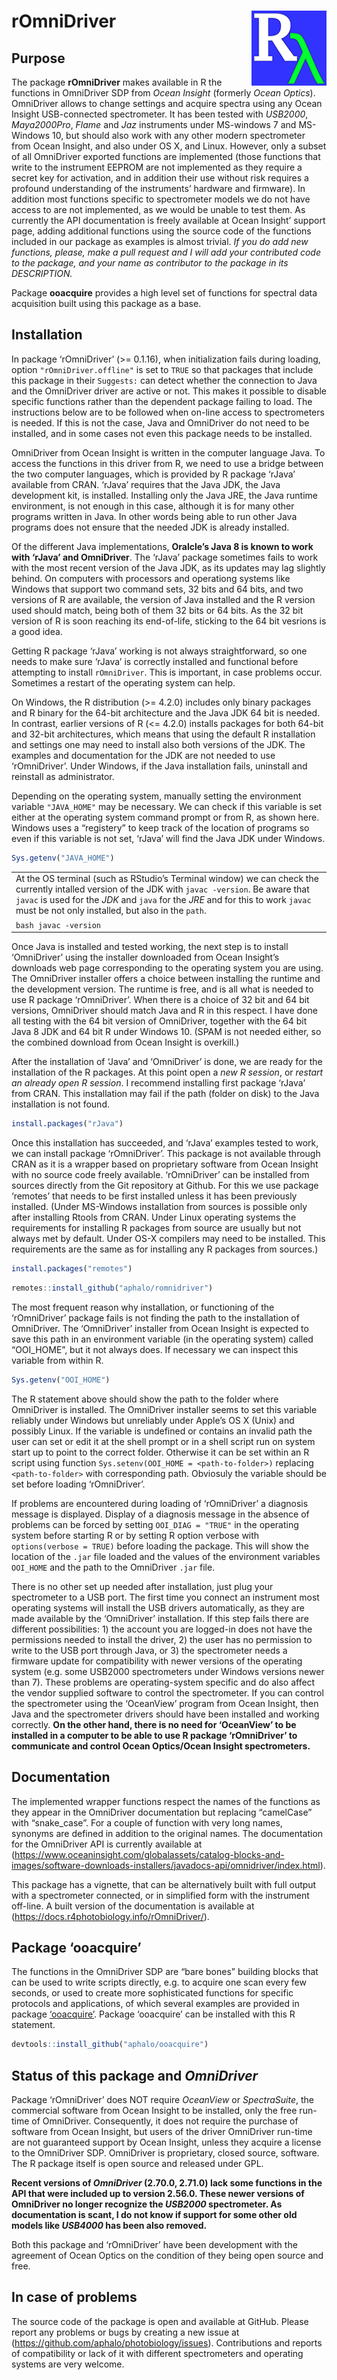 
# rOmniDriver <img src="man/figures/logo.png" align="right" width="120" />

## Purpose

The package **rOmniDriver** makes available in R the functions in
OmniDriver SDP from *Ocean Insight* (formerly *Ocean Optics*).
OmniDriver allows to change settings and acquire spectra using any Ocean
Insight USB-connected spectrometer. It has been tested with *USB2000*,
*Maya2000Pro*, *Flame* and *Jaz* instruments under MS-windows 7 and
MS-Windows 10, but should also work with any other modern spectrometer
from Ocean Insight, and also under OS X, and Linux. However, only a
subset of all OmniDriver exported functions are implemented (those
functions that write to the instrument EEPROM are not implemented as
they require a secret key for activation, and in addition their use
without risk requires a profound understanding of the instruments’
hardware and firmware). In addition most functions specific to
spectrometer models we do not have access to are not implemented, as we
would be unable to test them. As currently the API documentation is
freely available at Ocean Insight’ support page, adding additional
functions using the source code of the functions included in our package
as examples is almost trivial. *If you do add new functions, please,
make a pull request and I will add your contributed code to the package,
and your name as contributor to the package in its DESCRIPTION.*

Package **ooacquire** provides a high level set of functions for
spectral data acquisition built using this package as a base.

## Installation

In package ‘rOmniDriver’ (\>= 0.1.16), when initialization fails during
loading, option `"rOmniDriver.offline"` is set to `TRUE` so that
packages that include this package in their `Suggests:` can detect
whether the connection to Java and the OmniDriver driver are active or
not. This makes it possible to disable specific functions rather than
the dependent package failing to load. The instructions below are to be
followed when on-line access to spectrometers is needed. If this is not
the case, Java and OmniDriver do not need to be installed, and in some
cases not even this package needs to be installed.

OmniDriver from Ocean Insight is written in the computer language Java.
To access the functions in this driver from R, we need to use a bridge
between the two computer languages, which is provided by R package
‘rJava’ available from CRAN. ‘rJava’ requires that the Java JDK, the
Java development kit, is installed. Installing only the Java JRE, the
Java runtime environment, is not enough in this case, although it is for
many other programs written in Java. In other words being able to run
other Java programs does not ensure that the needed JDK is already
installed.

Of the different Java implementations, **Oralcle’s Java 8 is known to
work with ‘rJava’ and OmniDriver**. The ‘rJava’ package sometimes fails
to work with the most recent version of the Java JDK, as its updates may
lag slightly behind. On computers with processors and operationg systems
like Windows that support two command sets, 32 bits and 64 bits, and two
versions of R are available, the version of Java installed and the R
version used should match, being both of them 32 bits or 64 bits. As the
32 bit version of R is soon reaching its end-of-life, sticking to the 64
bit vesrions is a good idea.

Getting R package ‘rJava’ working is not always straightforward, so one
needs to make sure ‘rJava’ is correctly installed and functional before
attempting to install `rOmniDriver`. This is important, in case problems
occur. Sometimes a restart of the operating system can help.

On Windows, the R distribution (\>= 4.2.0) includes only binary packages
and R binary for the 64-bit architecture and the Java JDK 64 bit is
needed. In contrast, earlier versions of R (\<= 4.2.0) installs packages
for both 64-bit and 32-bit architectures, which means that using the
default R installation and settings one may need to install also both
versions of the JDK. The examples and documentation for the JDK are not
needed to use ‘rOmniDriver’. Under Windows, if the Java installation
fails, uninstall and reinstall as administrator.

Depending on the operating system, manually setting the environment
variable `"JAVA_HOME"` may be necessary. We can check if this variable
is set either at the operating system command prompt or from R, as shown
here. Windows uses a “registery” to keep track of the location of
programs so even if this variable is not set, ‘rJava’ will find the Java
JDK under Windows.

``` r
Sys.getenv("JAVA_HOME")
```

|                                                                                                                                                                                                                                                                                            |
|--------------------------------------------------------------------------------------------------------------------------------------------------------------------------------------------------------------------------------------------------------------------------------------------|
| At the OS terminal (such as RStudio’s Terminal window) we can check the currently intalled version of the JDK with `javac -version`. Be aware that `javac` is used for the *JDK* and `java` for the *JRE* and for this to work `javac` must be not only installed, but also in the `path`. |
| `bash javac -version`                                                                                                                                                                                                                                                                      |

Once Java is installed and tested working, the next step is to install
‘OmniDriver’ using the installer downloaded from Ocean Insight’s
downloads web page corresponding to the operating system you are using.
The OmniDriver installer offers a choice between installing the runtime
and the development version. The runtime is free, and is all what is
needed to use R package ‘rOmniDriver’. When there is a choice of 32 bit
and 64 bit versions, OmniDriver should match Java and R in this respect.
I have done all testing with the 64 bit version of OmniDriver, together
with the 64 bit Java 8 JDK and 64 bit R under Windows 10. (SPAM is not
needed either, so the combined download from Ocean Insight is overkill.)

After the installation of ‘Java’ and ‘OmniDriver’ is done, we are ready
for the installation of the R packages. At this point open a *new R
session*, or *restart an already open R session*. I recommend installing
first package ‘rJava’ from CRAN. This installation may fail if the path
(folder on disk) to the Java installation is not found.

``` r
install.packages("rJava")
```

Once this installation has succeeded, and ‘rJava’ examples tested to
work, we can install package ‘rOmniDriver’. This package is not
available through CRAN as it is a wrapper based on proprietary software
from Ocean Insight with no source code freely available. ‘rOmniDriver’
can be installed from sources directly from the Git repository at
Github. For this we use package ‘remotes’ that needs to be first
installed unless it has been previously installed. (Under MS-Windows
installation from sources is possible only after installing Rtools from
CRAN. Under Linux operating systems the requirements for installing R
packages from source are usually but not always met by default. Under
OS-X compilers may need to be installed. This requirements are the same
as for installing any R packages from sources.)

``` r
install.packages("remotes")
```

``` r
remotes::install_github("aphalo/romnidriver")
```

The most frequent reason why installation, or functioning of the
‘rOmniDriver’ package fails is not finding the path to the installation
of OmniDriver. The ‘OmniDriver’ installer from Ocean Insight is expected
to save this path in an environment variable (in the operating system)
called “OOI_HOME”, but it not always does. If necessary we can inspect
this variable from within R.

``` r
Sys.getenv("OOI_HOME")
```

The R statement above should show the path to the folder where
OmniDriver is installed. The OmniDriver installer seems to set this
variable reliably under Windows but unreliably under Apple’s OS X (Unix)
and possibly Linux. If the variable is undefined or contains an invalid
path the user can set or edit it at the shell prompt or in a shell
script run on system start up to point to the correct folder. Otherwise
it can be set within an R script using function
`Sys.setenv(OOI_HOME = <path-to-folder>)` replacing `<path-to-folder>`
with corresponding path. Obviosuly the variable should be set before
loading ‘rOmniDriver’.

If problems are encountered during loading of ‘rOmniDriver’ a diagnosis
message is displayed. Display of a diagnosis message in the absence of
problems can be forced by setting `OOI_DIAG = "TRUE"` in the operating
system before starting R or by setting R option verbose with
`options(verbose = TRUE)` before loading the package. This will show the
location of the `.jar` file loaded and the values of the environment
variables `OOI_HOME` and the path to the OmniDriver `.jar` file.

There is no other set up needed after installation, just plug your
spectrometer to a USB port. The first time you connect an instrument
most operating systems will install the USB drivers automatically, as
they are made available by the ‘OmniDriver’ installation. If this step
fails there are different possibilities: 1) the account you are
logged-in does not have the permissions needed to install the driver, 2)
the user has no permission to write to the USB port through Java, or 3)
the spectrometer needs a firmware update for compatibility with newer
versions of the operating system (e.g. some USB2000 spectrometers under
Windows versions newer than 7). These problems are operating-system
specific and do also affect the vendor supplied software to control the
spectrometer. If you can control the spectrometer using the ‘OceanView’
program from Ocean Insight, then Java and the spectrometer drivers
should have been installed and working correctly. **On the other hand,
there is no need for ‘OceanView’ to be installed in a computer to be
able to use R package ‘rOmniDriver’ to communicate and control Ocean
Optics/Ocean Insight spectrometers.**

## Documentation

The implemented wrapper functions respect the names of the functions as
they appear in the OmniDriver documentation but replacing “camelCase”
with “snake_case”. For a couple of function with very long names,
synonyms are defined in addition to the original names. The
documentation for the OmniDriver API is currently available at
(<https://www.oceaninsight.com/globalassets/catalog-blocks-and-images/software-downloads-installers/javadocs-api/omnidriver/index.html>).

This package has a vignette, that can be alternatively built with full
output with a spectrometer connected, or in simplified form with the
instrument off-line. A built version of the documentation is available
at (<https://docs.r4photobiology.info/rOmniDriver/>).

## Package ‘ooacquire’

The functions in the OmniDriver SDP are “bare bones” building blocks
that can be used to write scripts directly, e.g. to acquire one scan
every few seconds, or used to create more sophisticated functions for
specific protocols and applications, of which several examples are
provided in package
[‘ooacquire’](https://docs.r4photobiology.info/ooacquire/). Package
‘ooacquire’ can be installed with this R statement.

``` r
devtools::install_github("aphalo/ooacquire")
```

## Status of this package and *OmniDriver*

Package ‘rOmniDriver’ does NOT require *OceanView* or *SpectraSuite*,
the commercial software from Ocean Insight to be installed, only the
free run-time of OmniDriver. Consequently, it does not require the
purchase of software from Ocean Insight, but users of the driver
OmniDriver run-time are not guaranteed support by Ocean Insight, unless
they acquire a license to the OmniDriver SDP. OmniDriver is proprietary,
closed source, software. The R package itself is open source and
released under GPL.

**Recent versions of *OmniDriver* (2.70.0, 2.71.0) lack some functions
in the API that were included up to version 2.56.0. These newer versions
of OmniDriver no longer recognize the *USB2000* spectrometer. As
documentation is scant, I do not know if support for some other old
models like *USB4000* has been also removed.**

Both this package and ‘rOmniDriver’ have been development with the
agreement of Ocean Optics on the condition of they being open source and
free.

## In case of problems

The source code of the package is open and available at GitHub. Please
report any problems or bugs by creating a new issue at
(<https://github.com/aphalo/photobiology/issues>). Contributions and
reports of compatibility or lack of it with different spectrometers and
operating systems are very welcome.
